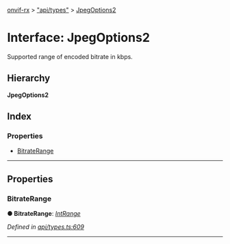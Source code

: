 [onvif-rx](../README.md) > ["api/types"](../modules/_api_types_.md) > [JpegOptions2](../interfaces/_api_types_.jpegoptions2.md)

# Interface: JpegOptions2

Supported range of encoded bitrate in kbps.

## Hierarchy

**JpegOptions2**

## Index

### Properties

* [BitrateRange](_api_types_.jpegoptions2.md#bitraterange)

---

## Properties

<a id="bitraterange"></a>

###  BitrateRange

**● BitrateRange**: *[IntRange](_api_types_.intrange.md)*

*Defined in [api/types.ts:609](https://github.com/patrickmichalina/onvif-rx/blob/1596479/src/api/types.ts#L609)*

___

